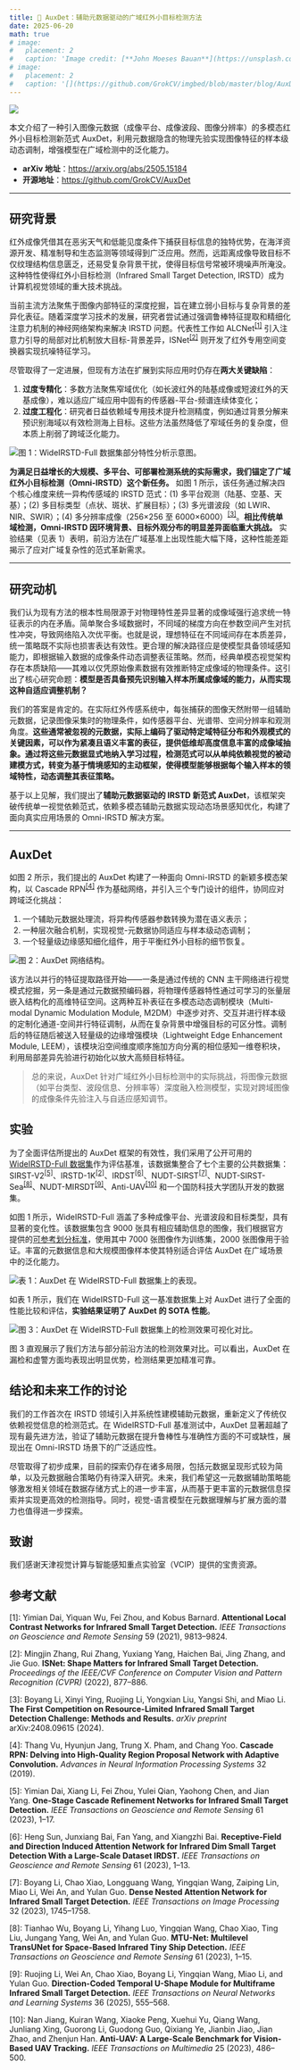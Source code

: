 ```yaml
---
title: 🎯 AuxDet：辅助元数据驱动的广域红外小目标检测方法
date: 2025-06-20
math: true
# image:
#   placement: 2
#   caption: 'Image credit: [**John Moeses Bauan**](https://unsplash.com/photos/OGZtQF8iC0g)'
# image:
#   placement: 2
#   caption: '[](https://github.com/GrokCV/imgbed/blob/master/blog/AuxDet/author.png?raw=true)'
---
```


![](https://github.com/GrokCV/imgbed/blob/master/blog/AuxDet/author.png?raw=true)

本文介绍了一种引入图像元数据（成像平台、成像波段、图像分辨率）的多模态红外小目标检测新范式 AuxDet，利用元数据隐含的物理先验实现图像特征的样本级动态调制，增强模型在广域检测中的泛化能力。

- **arXiv 地址**：<https://arxiv.org/abs/2505.15184>
- **开源地址**：<https://github.com/GrokCV/AuxDet>

------

## 研究背景  

红外成像凭借其在恶劣天气和低能见度条件下捕获目标信息的独特优势，在海洋资源开发、精准制导和生态监测等领域得到广泛应用。然而，远距离成像导致目标不仅纹理结构信息匮乏，还易受复杂背景干扰，使得目标信号常被环境噪声所淹没。这种特性使得红外小目标检测（Infrared Small Target Detection, IRSTD）成为计算机视觉领域的重大技术挑战。

当前主流方法聚焦于图像内部特征的深度挖掘，旨在建立弱小目标与复杂背景的差异化表征。随着深度学习技术的发展，研究者尝试通过强调鲁棒特征提取和精细化注意力机制的神经网络架构来解决 IRSTD 问题。代表性工作如 ALCNet<sup>[[1]](#ref1)</sup> 引入注意力引导的局部对比机制放大目标-背景差异，ISNet<sup>[[2]](#ref2)</sup> 则开发了红外专用空间变换器实现抗噪特征学习。

尽管取得了一定进展，但现有方法在扩展到实际应用时仍存在**两大关键缺陷**：

1. **过度专精化**：多数方法聚焦窄域优化（如长波红外的陆基成像或短波红外的天基成像），难以适应广域应用中固有的传感器-平台-频谱连续体变化；
2. **过度工程化**：研究者日益依赖域专用技术提升检测精度，例如通过背景分解来预识别海域以有效检测海上目标。这些方法虽然降低了窄域任务的复杂度，但本质上削弱了跨域泛化能力。

![图 1：WideIRSTD-Full 数据集部分特性分析示意图。](https://github.com/GrokCV/imgbed/blob/master/blog/AuxDet/dataset.jpg?raw=true)

**为满足日益增长的大规模、多平台、可部署检测系统的实际需求，我们锚定了广域红外小目标检测（Omni-IRSTD）这个新任务。** 如图 1 所示，该任务通过解决四个核心维度来统一异构传感域的 IRSTD 范式：(1) 多平台观测（陆基、空基、天基）；(2) 多目标类型（点状、斑状、扩展目标）；(3) 多光谱波段（如 LWIR、NIR、SWIR）；(4) 多分辨率成像（256×256 至 6000×6000）<sup>[[3]](#ref3)</sup>。**相比传统单域检测，Omni-IRSTD 因环境背景、目标外观分布的明显差异面临重大挑战。** 实验结果（见表 1）表明，前沿方法在广域基准上出现性能大幅下降，这种性能差距揭示了应对广域复杂性的范式革新需求。

------

## 研究动机

我们认为现有方法的根本性局限源于对物理特性差异显著的成像域强行追求统一特征表示的内在矛盾。简单聚合多域数据时，不同域的梯度方向在参数空间产生对抗性冲突，导致网络陷入次优平衡。也就是说，理想特征在不同域间存在本质差异，统一策略既不实际也损害表达有效性。更合理的解决路径应是使模型具备领域感知能力，即根据输入数据的成像条件动态调整表征策略。然而，经典单模态视觉架构存在本质缺陷——其难以仅凭原始像素数据有效推断特定成像域的物理条件。这引出了核心研究命题：**模型是否具备预先识别输入样本所属成像域的能力，从而实现这种自适应调整机制？**

我们的答案是肯定的。在实际红外传感系统中，每张捕获的图像天然附带一组辅助元数据，记录图像采集时的物理条件，如传感器平台、光谱带、空间分辨率和观测角度。**这些通常被忽视的元数据，实际上编码了驱动特定域特征分布和外观模式的关键因素，可以作为紧凑且语义丰富的表征，提供低维却高度信息丰富的成像域抽象。通过将这些元数据显式地纳入学习过程，检测范式可以从单纯依赖视觉的被动建模方式，转变为基于情境感知的主动框架，使得模型能够根据每个输入样本的领域特性，动态调整其表征策略。**

基于以上见解，我们提出了**辅助元数据驱动的 IRSTD 新范式 AuxDet**，该框架突破传统单一视觉依赖范式，依赖多模态辅助元数据实现动态场景感知优化，构建了面向真实应用场景的 Omni-IRSTD 解决方案。

------

## AuxDet

如图 2 所示，我们提出的 AuxDet 构建了一种面向 Omni-IRSTD 的新颖多模态架构，以 Cascade RPN<sup>[[4]](#ref4)</sup> 作为基础网络，并引入三个专门设计的组件，协同应对跨域泛化挑战：

1. 一个辅助元数据处理流，将异构传感器参数转换为潜在语义表示；
2. 一种层次融合机制，实现视觉-元数据协同适应与样本级动态调制；
3. 一个轻量级边缘感知细化组件，用于平衡红外小目标的细节恢复。

![图 2：AuxDet 网络结构。](https://github.com/GrokCV/imgbed/blob/master/blog/AuxDet/AuxDet.png?raw=true)

该方法以并行的特征提取路径开始——一条是通过传统的 CNN 主干网络进行视觉模式挖掘，另一条是通过元数据预编码器，将物理传感器特性通过可学习的张量层嵌入结构化的高维特征空间。这两种互补表征在多模态动态调制模块（Multi-modal Dynamic Modulation Module, M2DM）中逐步对齐、交互并进行样本级的定制化通道-空间并行特征调制，从而在复杂背景中增强目标的可区分性。调制后的特征随后被送入轻量级的边缘增强模块（Lightweight Edge Enhancement Module, LEEM），该模块沿空间维度顺序施加方向分离的相位感知一维卷积块，利用局部差异先验进行初始化以放大高频目标特征。

> 总的来说，AuxDet 针对广域红外小目标检测中的实际挑战，将图像元数据（如平台类型、波段信息、分辨率等）深度融入检测模型，实现对跨域图像的成像条件先验注入与自适应感知调节。

## 实验 

为了全面评估所提出的 AuxDet 框架的有效性，我们采用了公开可用的 [WideIRSTD-Full 数据集](https://github.com/XinyiYing/WideIRSTD-Dataset)作为评估基准，该数据集整合了七个主要的公共数据集：SIRST-V2<sup>[[5]](#ref5)</sup>、IRSTD-1K<sup>[[2]](#ref2)</sup>、IRDST<sup>[[6]](#ref6)</sup>、NUDT-SIRST<sup>[[7]](#ref7)</sup>、NUDT-SIRST-Sea<sup>[[8]](#ref8)</sup>、NUDT-MIRSDT<sup>[[9]](#ref9)</sup>、Anti-UAV<sup>[[10]](#ref10)</sup> 和一个国防科技大学团队开发的数据集。

如图 1 所示，WideIRSTD-Full 涵盖了多种成像平台、光谱波段和目标类型，具有显著的变化性。该数据集包含 9000 张具有相应辅助信息的图像，我们根据官方提供的[可参考划分标准](https://github.com/YeRen123455/ICPR-Track2-LightWeight/tree/main/dataset/ICPR_Track2/70_20)，使用其中 7000 张图像作为训练集，2000 张图像用于验证。丰富的元数据信息和大规模图像样本使其特别适合评估 AuxDet 在广域场景中的泛化能力。

![表 1：AuxDet 在 WideIRSTD-Full 数据集上的表现。](https://github.com/GrokCV/imgbed/blob/master/blog/AuxDet/comparision.png?raw=true)

如表 1 所示，我们在 WideIRSTD-Full 这一基准数据集上对 AuxDet 进行了全面的性能比较和评估，**实验结果证明了 AuxDet 的 SOTA 性能**。

![图 3：AuxDet 在 WideIRSTD-Full 数据集上的检测效果可视化对比。](https://github.com/GrokCV/imgbed/blob/master/blog/AuxDet/bbox.jpg?raw=true)

图 3 直观展示了我们方法与部分前沿方法的检测效果对比。可以看出，AuxDet 在漏检和虚警方面均表现出明显优势，检测结果更加精准可靠。

## 结论和未来工作的讨论

我们的工作首次在 IRSTD 领域引入并系统性建模辅助元数据，重新定义了传统仅依赖视觉信息的检测范式。在 WideIRSTD-Full 基准测试中，AuxDet 显著超越了现有最先进方法，验证了辅助元数据在提升鲁棒性与准确性方面的不可或缺性，展现出在 Omni-IRSTD 场景下的广泛适应性。

尽管取得了初步成果，目前的探索仍存在诸多局限，包括元数据呈现形式较为简单，以及元数据融合策略仍有待深入研究。未来，我们希望这一元数据辅助策略能够激发相关领域在数据存储方式上的进一步丰富，从而基于更丰富的元数据信息探索并实现更高效的检测指导。同时，视觉-语言模型在元数据理解与扩展方面的潜力也值得进一步探索。

## 致谢  

我们感谢天津视觉计算与智能感知重点实验室（VCIP）提供的宝贵资源。  

## 参考文献  

<a name="ref1">[1]</a>: Yimian Dai, Yiquan Wu, Fei Zhou, and Kobus Barnard. **Attentional Local Contrast Networks for Infrared Small Target Detection.** *IEEE Transactions on Geoscience and Remote Sensing* 59 (2021), 9813–9824.

<a name="ref2">[2]</a>: Mingjin Zhang, Rui Zhang, Yuxiang Yang, Haichen Bai, Jing Zhang, and Jie Guo. **ISNet: Shape Matters for Infrared Small Target Detection.** *Proceedings of the IEEE/CVF Conference on Computer Vision and Pattern Recognition (CVPR)* (2022), 877–886.

<a name="ref3">[3]</a>: Boyang Li, Xinyi Ying, Ruojing Li, Yongxian Liu, Yangsi Shi, and Miao Li. **The First Competition on Resource-Limited Infrared Small Target Detection Challenge: Methods and Results.** *arXiv preprint* arXiv:2408.09615 (2024).

<a name="ref4">[4]</a>: Thang Vu, Hyunjun Jang, Trung X. Pham, and Chang Yoo. **Cascade RPN: Delving into High-Quality Region Proposal Network with Adaptive Convolution.** *Advances in Neural Information Processing Systems* 32 (2019).

<a name="ref5">[5]</a>: Yimian Dai, Xiang Li, Fei Zhou, Yulei Qian, Yaohong Chen, and Jian Yang. **One-Stage Cascade Refinement Networks for Infrared Small Target Detection.** *IEEE Transactions on Geoscience and Remote Sensing* 61 (2023), 1–17.

<a name="ref6">[6]</a>: Heng Sun, Junxiang Bai, Fan Yang, and Xiangzhi Bai. **Receptive-Field and Direction Induced Attention Network for Infrared Dim Small Target Detection With a Large-Scale Dataset IRDST.** *IEEE Transactions on Geoscience and Remote Sensing* 61 (2023), 1–13.

<a name="ref7">[7]</a>: Boyang Li, Chao Xiao, Longguang Wang, Yingqian Wang, Zaiping Lin, Miao Li, Wei An, and Yulan Guo. **Dense Nested Attention Network for Infrared Small Target Detection.** *IEEE Transactions on Image Processing* 32 (2023), 1745–1758.

<a name="ref8">[8]</a>: Tianhao Wu, Boyang Li, Yihang Luo, Yingqian Wang, Chao Xiao, Ting Liu, Jungang Yang, Wei An, and Yulan Guo. **MTU-Net: Multilevel TransUNet for Space-Based Infrared Tiny Ship Detection.** *IEEE Transactions on Geoscience and Remote Sensing* 61 (2023), 1–15.

<a name="ref9">[9]</a>: Ruojing Li, Wei An, Chao Xiao, Boyang Li, Yingqian Wang, Miao Li, and Yulan Guo. **Direction-Coded Temporal U-Shape Module for Multiframe Infrared Small Target Detection.** *IEEE Transactions on Neural Networks and Learning Systems* 36 (2025), 555–568.

<a name="ref10">[10]</a>: Nan Jiang, Kuiran Wang, Xiaoke Peng, Xuehui Yu, Qiang Wang, Junliang Xing, Guorong Li, Guodong Guo, Qixiang Ye, Jianbin Jiao, Jian Zhao, and Zhenjun Han. **Anti-UAV: A Large-Scale Benchmark for Vision-Based UAV Tracking.** *IEEE Transactions on Multimedia* 25 (2023), 486–500.